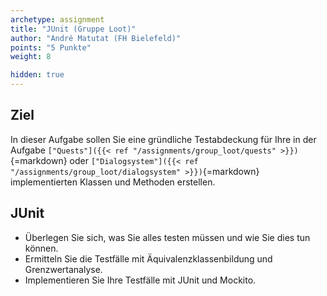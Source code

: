 ```yaml
---
archetype: assignment
title: "JUnit (Gruppe Loot)"
author: "André Matutat (FH Bielefeld)"
points: "5 Punkte"
weight: 8

hidden: true
---
```


## Ziel

In dieser Aufgabe sollen Sie eine gründliche Testabdeckung für Ihre in der Aufgabe
`["Quests"]({{< ref "/assignments/group_loot/quests" >}})`{=markdown} oder
`["Dialogsystem"]({{< ref "/assignments/group_loot/dialogsystem" >}})`{=markdown}
implementierten Klassen und Methoden erstellen.

## JUnit

-   Überlegen Sie sich, was Sie alles testen müssen und wie Sie dies tun können.
-   Ermitteln Sie die Testfälle mit Äquivalenzklassenbildung und Grenzwertanalyse.
-   Implementieren Sie Ihre Testfälle mit JUnit und Mockito.
